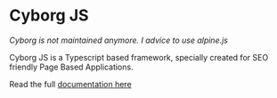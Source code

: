 # Cyborg JS

*Cyborg is not maintained anymore. I advice to use alpine.js*

Cyborg JS is a Typescript based framework, specially created for SEO friendly Page Based Applications.

Read the full [documentation here](https://www.cyborg-js.org)
